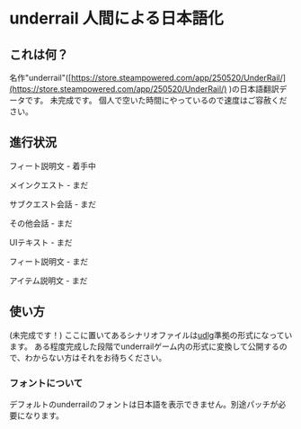 # underrail 人間による日本語化

## これは何？
名作"underrail"([https://store.steampowered.com/app/250520/UnderRail/](https://store.steampowered.com/app/250520/UnderRail/) )の日本語翻訳データです。
未完成です。
個人で空いた時間にやっているので速度はご容赦ください。

## 進行状況
フィート説明文 - 着手中

メインクエスト - まだ

サブクエスト会話 - まだ

その他会話 - まだ

UIテキスト - まだ

フィート説明文 - まだ

アイテム説明文 - まだ

## 使い方
(未完成です！)
ここに置いてあるシナリオファイルは[udlg](https://github.com/tarvitz/udlg)準拠の形式になっています。
ある程度完成した段階でunderrailゲーム内の形式に変換して公開するので、わからない方はそれをお待ちください。

### フォントについて
デフォルトのunderrailのフォントは日本語を表示できません。別途パッチが必要になります。